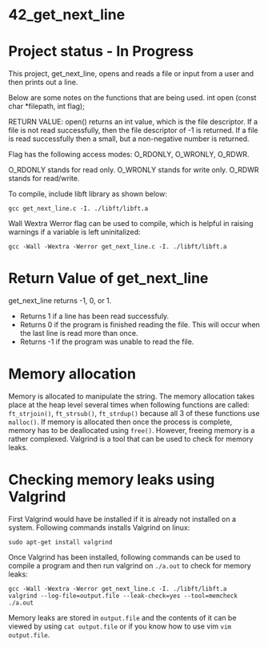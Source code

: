 # 42_get_next_line
# Project status - In Progress
This project, get_next_line, opens and reads a file or input from a user and then prints out a line.

Below are some notes on the functions that are being used.
int	 open	(const char *filepath,	 int flag);

RETURN VALUE: open() returns an int value, which is the file descriptor. If a file is not read successfully, then the file descriptor of -1 is returned. If a file is read successfully then a small, but a non-negative number is returned.

Flag has the following access modes: O_RDONLY, O_WRONLY, O_RDWR.

O_RDONLY stands for read only. O_WRONLY stands for write only. O_RDWR stands for read/write.

To compile, include libft library as shown below:
```
gcc get_next_line.c -I. ./libft/libft.a
```
Wall Wextra Werror flag can be used to compile, which is helpful in raising warnings if a variable is left uninitalized:
```
gcc -Wall -Wextra -Werror get_next_line.c -I. ./libft/libft.a
```
# Return Value of get_next_line
get_next_line returns -1, 0, or 1.
+ Returns 1 if a line has been read successfuly.
+ Returns 0 if the program is finished reading the file. This will occur when the last line is read more than once.
+ Returns -1 if the program was unable to read the file.

# Memory allocation
Memory is allocated to manipulate the string. The memory allocation takes place at the heap level several times when following functions are called: `ft_strjoin()`, `ft_strsub()`, `ft_strdup()` because all 3 of these functions use `malloc()`. If memory is allocated then once the process is complete, memory has to be deallocated using `free()`. However, freeing memory is a rather complexed. Valgrind is a tool that can be used to check for memory leaks.

# Checking memory leaks using Valgrind
First Valgrind would have be installed if it is already not installed on a system. Following commands installs Valgrind on linux:
```
sudo apt-get install valgrind
```
Once Valgrind has been installed, following commands can be used to compile a program and then run valgrind on `./a.out` to check for memory leaks:
```
gcc -Wall -Wextra -Werror get_next_line.c -I. ./libft/libft.a
valgrind --log-file=output.file --leak-check=yes --tool=memcheck ./a.out
```
Memory leaks are stored in `output.file` and the contents of it can be viewed by using `cat output.file` or if you know how to use vim `vim output.file`.
